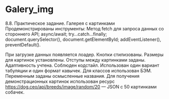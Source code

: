 # Galery_img 
 8.8. Практическое задание. Галерея с картинками
 Продемонстрированы  инструменты:
        Метод fetch для запроса данных со стороннего API;
        async/await;
        try…catch…finally;
        document.querySelector(), document.getElementById;
        addEventListener(), preventDefault().

  При загрузке данных появляется лоадер.
  Кнопки стилизованы. Размеры для картинок установлены. Отступы между картинками заданы. Адаптивность учтена.
  Соблюден кодстайл. Использован один вариант табуляции и один формат кавычек.
  Для классов использован БЭМ.
  Переменным заданы осмысленные названия. 
  Для получения демонстрационных картинок использован ресурс https://dog.ceo/api/breeds/image/random/20 — JSON с 50 картинками собачек. 
